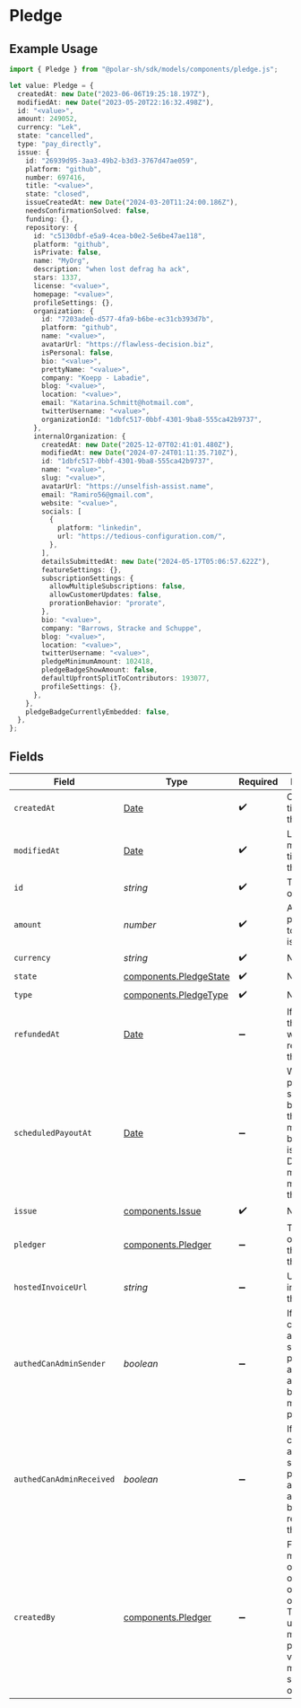 # Pledge

## Example Usage

```typescript
import { Pledge } from "@polar-sh/sdk/models/components/pledge.js";

let value: Pledge = {
  createdAt: new Date("2023-06-06T19:25:18.197Z"),
  modifiedAt: new Date("2023-05-20T22:16:32.498Z"),
  id: "<value>",
  amount: 249052,
  currency: "Lek",
  state: "cancelled",
  type: "pay_directly",
  issue: {
    id: "26939d95-3aa3-49b2-b3d3-3767d47ae059",
    platform: "github",
    number: 697416,
    title: "<value>",
    state: "closed",
    issueCreatedAt: new Date("2024-03-20T11:24:00.186Z"),
    needsConfirmationSolved: false,
    funding: {},
    repository: {
      id: "c5130dbf-e5a9-4cea-b0e2-5e6be47ae118",
      platform: "github",
      isPrivate: false,
      name: "MyOrg",
      description: "when lost defrag ha ack",
      stars: 1337,
      license: "<value>",
      homepage: "<value>",
      profileSettings: {},
      organization: {
        id: "7203adeb-d577-4fa9-b6be-ec31cb393d7b",
        platform: "github",
        name: "<value>",
        avatarUrl: "https://flawless-decision.biz",
        isPersonal: false,
        bio: "<value>",
        prettyName: "<value>",
        company: "Koepp - Labadie",
        blog: "<value>",
        location: "<value>",
        email: "Katarina.Schmitt@hotmail.com",
        twitterUsername: "<value>",
        organizationId: "1dbfc517-0bbf-4301-9ba8-555ca42b9737",
      },
      internalOrganization: {
        createdAt: new Date("2025-12-07T02:41:01.480Z"),
        modifiedAt: new Date("2024-07-24T01:11:35.710Z"),
        id: "1dbfc517-0bbf-4301-9ba8-555ca42b9737",
        name: "<value>",
        slug: "<value>",
        avatarUrl: "https://unselfish-assist.name",
        email: "Ramiro56@gmail.com",
        website: "<value>",
        socials: [
          {
            platform: "linkedin",
            url: "https://tedious-configuration.com/",
          },
        ],
        detailsSubmittedAt: new Date("2024-05-17T05:06:57.622Z"),
        featureSettings: {},
        subscriptionSettings: {
          allowMultipleSubscriptions: false,
          allowCustomerUpdates: false,
          prorationBehavior: "prorate",
        },
        bio: "<value>",
        company: "Barrows, Stracke and Schuppe",
        blog: "<value>",
        location: "<value>",
        twitterUsername: "<value>",
        pledgeMinimumAmount: 102418,
        pledgeBadgeShowAmount: false,
        defaultUpfrontSplitToContributors: 193077,
        profileSettings: {},
      },
    },
    pledgeBadgeCurrentlyEmbedded: false,
  },
};
```

## Fields

| Field                                                                                                                                                       | Type                                                                                                                                                        | Required                                                                                                                                                    | Description                                                                                                                                                 |
| ----------------------------------------------------------------------------------------------------------------------------------------------------------- | ----------------------------------------------------------------------------------------------------------------------------------------------------------- | ----------------------------------------------------------------------------------------------------------------------------------------------------------- | ----------------------------------------------------------------------------------------------------------------------------------------------------------- |
| `createdAt`                                                                                                                                                 | [Date](https://developer.mozilla.org/en-US/docs/Web/JavaScript/Reference/Global_Objects/Date)                                                               | :heavy_check_mark:                                                                                                                                          | Creation timestamp of the object.                                                                                                                           |
| `modifiedAt`                                                                                                                                                | [Date](https://developer.mozilla.org/en-US/docs/Web/JavaScript/Reference/Global_Objects/Date)                                                               | :heavy_check_mark:                                                                                                                                          | Last modification timestamp of the object.                                                                                                                  |
| `id`                                                                                                                                                        | *string*                                                                                                                                                    | :heavy_check_mark:                                                                                                                                          | The ID of the object.                                                                                                                                       |
| `amount`                                                                                                                                                    | *number*                                                                                                                                                    | :heavy_check_mark:                                                                                                                                          | Amount pledged towards the issue                                                                                                                            |
| `currency`                                                                                                                                                  | *string*                                                                                                                                                    | :heavy_check_mark:                                                                                                                                          | N/A                                                                                                                                                         |
| `state`                                                                                                                                                     | [components.PledgeState](../../models/components/pledgestate.md)                                                                                            | :heavy_check_mark:                                                                                                                                          | N/A                                                                                                                                                         |
| `type`                                                                                                                                                      | [components.PledgeType](../../models/components/pledgetype.md)                                                                                              | :heavy_check_mark:                                                                                                                                          | N/A                                                                                                                                                         |
| `refundedAt`                                                                                                                                                | [Date](https://developer.mozilla.org/en-US/docs/Web/JavaScript/Reference/Global_Objects/Date)                                                               | :heavy_minus_sign:                                                                                                                                          | If and when the pledge was refunded to the pledger                                                                                                          |
| `scheduledPayoutAt`                                                                                                                                         | [Date](https://developer.mozilla.org/en-US/docs/Web/JavaScript/Reference/Global_Objects/Date)                                                               | :heavy_minus_sign:                                                                                                                                          | When the payout is scheduled to be made to the maintainers behind the issue. Disputes must be made before this date.                                        |
| `issue`                                                                                                                                                     | [components.Issue](../../models/components/issue.md)                                                                                                        | :heavy_check_mark:                                                                                                                                          | N/A                                                                                                                                                         |
| `pledger`                                                                                                                                                   | [components.Pledger](../../models/components/pledger.md)                                                                                                    | :heavy_minus_sign:                                                                                                                                          | The user or organization that made this pledge                                                                                                              |
| `hostedInvoiceUrl`                                                                                                                                          | *string*                                                                                                                                                    | :heavy_minus_sign:                                                                                                                                          | URL of invoice for this pledge                                                                                                                              |
| `authedCanAdminSender`                                                                                                                                      | *boolean*                                                                                                                                                   | :heavy_minus_sign:                                                                                                                                          | If the currently authenticated subject can perform admin actions on behalf of the maker of the peldge                                                       |
| `authedCanAdminReceived`                                                                                                                                    | *boolean*                                                                                                                                                   | :heavy_minus_sign:                                                                                                                                          | If the currently authenticated subject can perform admin actions on behalf of the receiver of the peldge                                                    |
| `createdBy`                                                                                                                                                 | [components.Pledger](../../models/components/pledger.md)                                                                                                    | :heavy_minus_sign:                                                                                                                                          | For pledges made by an organization, or on behalf of an organization. This is the user that made the pledge. Only visible for members of said organization. |